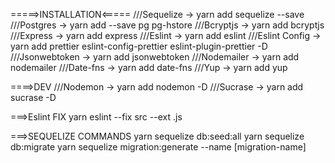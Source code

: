 =====>INSTALLATION<=====
///Sequelize -> yarn add sequelize --save
///Postgres -> yarn add --save pg pg-hstore
///Bcryptjs -> yarn add bcryptjs
///Express -> yarn add express
///Eslint -> yarn add eslint
///Eslint Config -> yarn add prettier eslint-config-prettier eslint-plugin-prettier -D
///Jsonwebtoken -> yarn add jsonwebtoken
///Nodemailer -> yarn add nodemailer
///Date-fns -> yarn add date-fns
///Yup -> yarn add yup

====>DEV
///Nodemon -> yarn add nodemon -D
///Sucrase -> yarn add sucrase -D

===>Eslint FIX
yarn eslint --fix src --ext .js

===>SEQUELIZE COMMANDS
yarn sequelize db:seed:all
yarn sequelize db:migrate
yarn sequelize migration:generate --name [migration-name]
